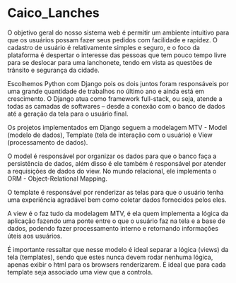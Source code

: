 # Caico_Lanches
O objetivo geral do nosso sistema web é permitir um ambiente intuitivo para que os usuários possam fazer seus pedidos com facilidade e rapidez. O cadastro de usuário é relativamente simples e seguro, e o foco da plataforma é despertar o interesse das pessoas que tem pouco tempo livre para se deslocar para uma lanchonete, tendo em vista as questões de trânsito e segurança da cidade.

Escolhemos Python com Django pois os dois juntos foram responsáveis por  uma grande quantidade de trabalhos no último ano e ainda está em crescimento. O Django atua como framework full-stack, ou seja, atende a todas as camadas de softwares – desde a conexão com o banco de dados até a geração da tela para o usuário final.

Os projetos implementados em Django seguem a modelagem MTV - Model (modelo de dados), Template (tela de interação com o usuário) e View (processamento de dados).

O model é responsável por organizar os dados para que o banco faça a persistência de dados, além disso é ele  também é responsável por atender a requisições de dados do view. No mundo relacional, ele implementa o ORM - Object-Relational Mapping.

O template é responsável por renderizar as telas para que o usuário tenha uma experiência agradável bem como coletar dados fornecidos pelos eles.

A view é o faz tudo da modelagem MTV, é ela quem implementa a lógica da aplicação fazendo uma ponte entre o que o usuário faz na tela e a base de dados, podendo fazer processamento interno e retornando informações úteis aos usuários.

É importante ressaltar que nesse modelo é ideal separar a lógica (views) da tela (templates), sendo que estes nunca devem rodar nenhuma lógica, apenas exibir o html para os browsers renderizarem. É ideal que para cada template seja associado uma view que a controla.
